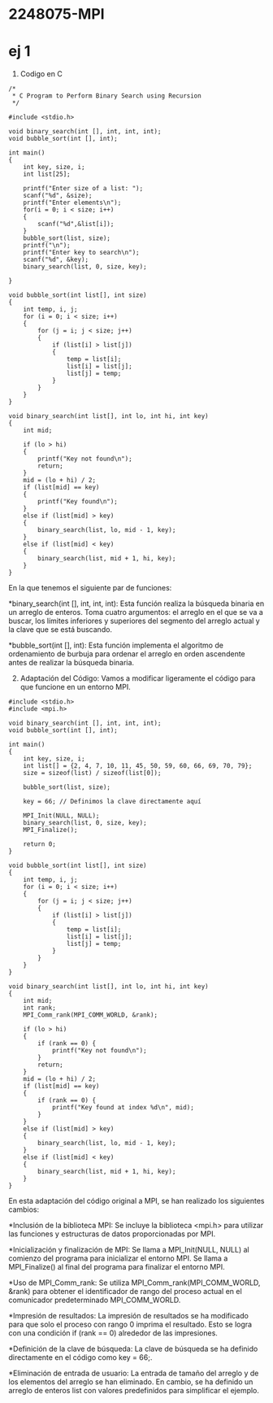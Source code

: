 # 2248075-MPI

# ej 1

1. Codigo en C

```
/*
 * C Program to Perform Binary Search using Recursion
 */
 
#include <stdio.h>
 
void binary_search(int [], int, int, int);
void bubble_sort(int [], int);
 
int main()
{
    int key, size, i;
    int list[25];
 
    printf("Enter size of a list: ");
    scanf("%d", &size);
    printf("Enter elements\n");
    for(i = 0; i < size; i++)
    {
        scanf("%d",&list[i]);
    }
    bubble_sort(list, size);
    printf("\n");
    printf("Enter key to search\n");
    scanf("%d", &key);
    binary_search(list, 0, size, key);
 
}
 
void bubble_sort(int list[], int size)
{
    int temp, i, j;
    for (i = 0; i < size; i++)
    {
        for (j = i; j < size; j++)
        {
            if (list[i] > list[j])
            {
                temp = list[i];
                list[i] = list[j];
                list[j] = temp;
            }
        }
    }
}
 
void binary_search(int list[], int lo, int hi, int key)
{
    int mid;
 
    if (lo > hi)
    {
        printf("Key not found\n");
        return;
    }
    mid = (lo + hi) / 2;
    if (list[mid] == key)
    {
        printf("Key found\n");
    }
    else if (list[mid] > key)
    {
        binary_search(list, lo, mid - 1, key);
    }
    else if (list[mid] < key)
    {
        binary_search(list, mid + 1, hi, key);
    }
}
```
En la que tenemos el siguiente par de funciones:

*binary_search(int [], int, int, int): Esta función realiza la búsqueda binaria en un arreglo de enteros. Toma cuatro argumentos: el arreglo en el que se va a buscar, los límites inferiores y superiores del segmento del arreglo actual y la clave que se está buscando.

*bubble_sort(int [], int): Esta función implementa el algoritmo de ordenamiento de burbuja para ordenar el arreglo en orden ascendente antes de realizar la búsqueda binaria.



2. Adaptación del Código: Vamos a modificar ligeramente el código para que funcione en un entorno MPI.

```
#include <stdio.h>
#include <mpi.h>

void binary_search(int [], int, int, int);
void bubble_sort(int [], int);

int main()
{
    int key, size, i;
    int list[] = {2, 4, 7, 10, 11, 45, 50, 59, 60, 66, 69, 70, 79};
    size = sizeof(list) / sizeof(list[0]);

    bubble_sort(list, size);

    key = 66; // Definimos la clave directamente aquí

    MPI_Init(NULL, NULL);
    binary_search(list, 0, size, key);
    MPI_Finalize();

    return 0;
}

void bubble_sort(int list[], int size)
{
    int temp, i, j;
    for (i = 0; i < size; i++)
    {
        for (j = i; j < size; j++)
        {
            if (list[i] > list[j])
            {
                temp = list[i];
                list[i] = list[j];
                list[j] = temp;
            }
        }
    }
}

void binary_search(int list[], int lo, int hi, int key)
{
    int mid;
    int rank;
    MPI_Comm_rank(MPI_COMM_WORLD, &rank);

    if (lo > hi)
    {
        if (rank == 0) {
            printf("Key not found\n");
        }
        return;
    }
    mid = (lo + hi) / 2;
    if (list[mid] == key)
    {
        if (rank == 0) {
            printf("Key found at index %d\n", mid);
        }
    }
    else if (list[mid] > key)
    {
        binary_search(list, lo, mid - 1, key);
    }
    else if (list[mid] < key)
    {
        binary_search(list, mid + 1, hi, key);
    }
}
```

En esta adaptación del código original a MPI, se han realizado los siguientes cambios:

*Inclusión de la biblioteca MPI:
Se incluye la biblioteca <mpi.h> para utilizar las funciones y estructuras de datos proporcionadas por MPI.

*Inicialización y finalización de MPI:
Se llama a MPI_Init(NULL, NULL) al comienzo del programa para inicializar el entorno MPI.
Se llama a MPI_Finalize() al final del programa para finalizar el entorno MPI.

*Uso de MPI_Comm_rank:
Se utiliza MPI_Comm_rank(MPI_COMM_WORLD, &rank) para obtener el identificador de rango del proceso actual en el comunicador predeterminado MPI_COMM_WORLD.

*Impresión de resultados:
La impresión de resultados se ha modificado para que solo el proceso con rango 0 imprima el resultado. Esto se logra con una condición if (rank == 0) alrededor de las impresiones.

*Definición de la clave de búsqueda:
La clave de búsqueda se ha definido directamente en el código como key = 66;.

*Eliminación de entrada de usuario:
La entrada de tamaño del arreglo y de los elementos del arreglo se han eliminado. En cambio, se ha definido un arreglo de enteros list con valores predefinidos para simplificar el ejemplo.



